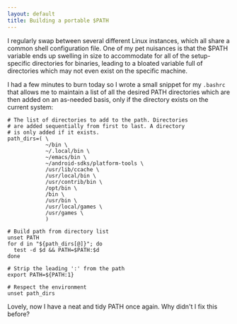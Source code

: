 ```yaml
---
layout: default
title: Building a portable $PATH
---
```


I regularly swap between several different Linux instances, which all share a
common shell configuration file. One of my pet nuisances is that the $PATH
variable ends up swelling in size to accommodate for all of the setup-specific
directories for binaries, leading to a bloated variable full of directories
which may not even exist on the specific machine.

I had a few minutes to burn today so I wrote a small snippet for my `.bashrc`
that allows me to maintain a list of all the desired PATH directories which are
then added on an as-needed basis, only if the directory exists on the current
system:

```
# The list of directories to add to the path. Directories
# are added sequentially from first to last. A directory
# is only added if it exists.
path_dirs=( \
            ~/bin \
            ~/.local/bin \
            ~/emacs/bin \
            ~/android-sdks/platform-tools \
            /usr/lib/ccache \
            /usr/local/bin \
            /usr/contrib/bin \
            /opt/bin \
            /bin \
            /usr/bin \
            /usr/local/games \
            /usr/games \
            )

# Build path from directory list
unset PATH
for d in "${path_dirs[@]}"; do
  test -d $d && PATH=$PATH:$d
done

# Strip the leading ':' from the path
export PATH=${PATH:1}

# Respect the environment
unset path_dirs
```

Lovely, now I have a neat and tidy PATH once again. Why didn't I fix this
before?
